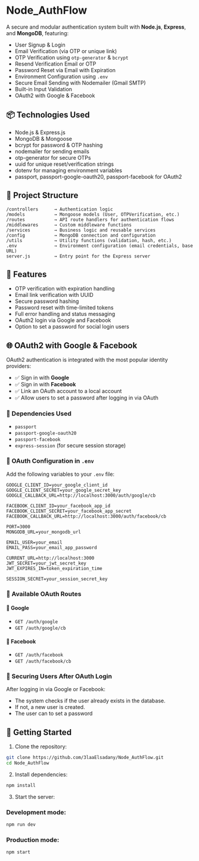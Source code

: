 # Node_AuthFlow

A secure and modular authentication system built with **Node.js**, **Express**, and **MongoDB**, featuring:

- User Signup & Login
- Email Verification (via OTP or unique link)
- OTP Verification using `otp-generator` & `bcrypt`
- Resend Verification Email or OTP
- Password Reset via Email with Expiration
- Environment Configuration using `.env`
- Secure Email Sending with Nodemailer (Gmail SMTP)
- Built-in Input Validation
- OAuth2 with Google & Facebook

## 📦 Technologies Used

- Node.js & Express.js
- MongoDB & Mongoose
- bcrypt for password & OTP hashing
- nodemailer for sending emails
- otp-generator for secure OTPs
- uuid for unique reset/verification strings
- dotenv for managing environment variables
- passport, passport-google-oauth20, passport-facebook for OAuth2

## 📂 Project Structure

```
/controllers      → Authentication logic
/models           → Mongoose models (User, OTPVerification, etc.)
/routes           → API route handlers for authentication flows
/middlewares      → Custom middleware functions
/services         → Business logic and reusable services
/config           → MongoDB connection and configuration
/utils            → Utility functions (validation, hash, etc.)
.env              → Environment configuration (email credentials, base URL)
server.js         → Entry point for the Express server
```

## 🔐 Features

- OTP verification with expiration handling
- Email link verification with UUID
- Secure password hashing
- Password reset with time-limited tokens
- Full error handling and status messaging
- OAuth2 login via Google and Facebook
- Option to set a password for social login users

## 🌐 OAuth2 with Google & Facebook

OAuth2 authentication is integrated with the most popular identity providers:

- ✅ Sign in with **Google**
- ✅ Sign in with **Facebook**
- ✅ Link an OAuth account to a local account
- ✅ Allow users to set a password after logging in via OAuth

### 🧩 Dependencies Used

- `passport`
- `passport-google-oauth20`
- `passport-facebook`
- `express-session` (for secure session storage)

### 🔧 OAuth Configuration in `.env`
Add the following variables to your `.env` file:

```
GOOGLE_CLIENT_ID=your_google_client_id
GOOGLE_CLIENT_SECRET=your_google_secret_key
GOOGLE_CALLBACK_URL=http://localhost:3000/auth/google/cb

FACEBOOK_CLIENT_ID=your_facebook_app_id
FACEBOOK_CLIENT_SECRET=your_facebook_app_secret
FACEBOOK_CALLBACK_URL=http://localhost:3000/auth/facebook/cb

PORT=3000
MONGODB_URL=your_mongodb_url

EMAIL_USER=your_email
EMAIL_PASS=your_email_app_password

CURRENT_URL=http://localhost:3000
JWT_SECRET=your_jwt_secret_key
JWT_EXPIRES_IN=token_expiration_time

SESSION_SECRET=your_session_secret_key
```

### 🚦 Available OAuth Routes

#### 📌 Google
- `GET /auth/google`
- `GET /auth/google/cb`

#### 📌 Facebook
- `GET /auth/facebook`
- `GET /auth/facebook/cb`

### 🔐 Securing Users After OAuth Login

After logging in via Google or Facebook:
- The system checks if the user already exists in the database.
- If not, a new user is created.
- The user can to set a password

## 🚀 Getting Started

1. Clone the repository:
```bash
git clone https://github.com/3laaElsadany/Node_AuthFlow.git
cd Node_AuthFlow
```

2. Install dependencies:
```bash
npm install
```

3. Start the server:
### Development mode:
```bash
npm run dev
```
### Production mode:
```bash
npm start
```
